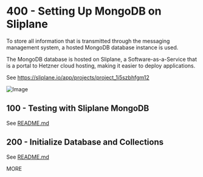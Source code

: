# 400 - Setting Up MongoDB on Sliplane

To store all information that is transmitted through the messaging management system, a hosted MongoDB database instance is used.

The MongoDB database is hosted on Sliplane, a Software-as-a-Service that is a portal to Hetzner cloud hosting, making it easier to deploy applications.

See https://sliplane.io/app/projects/project_1i5szbhfgm12

![Image](https://github.com/user-attachments/assets/9dfef88e-c82a-4b4c-a7d6-14e97f99a2ca)

## 100 - Testing with Sliplane MongoDB

See [README.md](./100/README.md)

## 200 - Initialize Database and Collections

See [README.md](./200/README.md)

MORE
